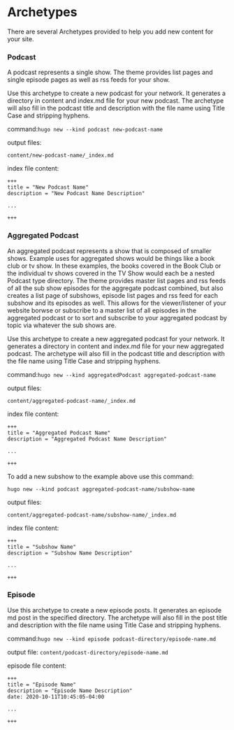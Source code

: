 # Archetypes

There are several Archetypes provided to help you add new content for your site.

### Podcast
A podcast represents a single show. The theme provides list pages and single episode pages as well as rss feeds for your show.

Use this archetype to create a new podcast for your network. It generates a directory in content and index.md file for your new podcast. The archetype will also fill in the podcast title and description with the file name using Title Case and stripping hyphens.

command:`hugo new --kind podcast new-podcast-name`

output files: 
```
content/new-podcast-name/_index.md
```

index file content:
```
+++
title = "New Podcast Name"
description = "New Podcast Name Description"

...

+++
```

### Aggregated Podcast
An aggregated podcast represents a show that is composed of smaller shows. Example uses for aggregated shows would be things like a book club or tv show. In these examples, the books covered in the Book Club or the individual tv shows covered in the TV Show would each be a nested Podcast type directory. The theme provides master list pages and rss feeds of all the sub show episodes for the aggregate podcast combined, but also creates a list page of subshows, episode list pages and rss feed for each subshow and its episodes as well. This allows for the viewer/listener of your website borwse or subscribe to a master list of all episodes in the aggregated podcast or to sort and subscribe to your aggregated podcast by topic via whatever the sub shows are.

Use this archetype to create a new aggregated podcast for your network. It generates a directory in content and index.md file for your new aggregated podcast. The archetype will also fill in the podcast title and description with the file name using Title Case and stripping hyphens.

command:`hugo new --kind aggregatedPodcast aggregated-podcast-name`

output files: 
```
content/aggregated-podcast-name/_index.md
```

index file content:
```
+++
title = "Aggregated Podcast Name"
description = "Aggregated Podcast Name Description"

...

+++
```

To add a new subshow to the example above use this command:

`hugo new --kind podcast aggregated-podcast-name/subshow-name`

output files: 
```
content/aggregated-podcast-name/subshow-name/_index.md
```

index file content:
```
+++
title = "Subshow Name"
description = "Subshow Name Description"

...

+++
```

### Episode
Use this archetype to create a new episode posts. It generates an episode md post in the specified directory. The archetype will also fill in the post title and description with the file name using Title Case and stripping hyphens.

command:`hugo new --kind episode podcast-directory/episode-name.md`

output file: `content/podcast-directory/episode-name.md`

episode file content:
```
+++
title = "Episode Name"
description = "Episode Name Description"
date: 2020-10-11T10:45:05-04:00

...

+++
```